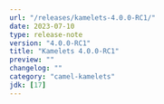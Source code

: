 ```yaml
---
url: "/releases/kamelets-4.0.0-RC1/"
date: 2023-07-10
type: release-note
version: "4.0.0-RC1"
title: "Kamelets 4.0.0-RC1"
preview: ""
changelog: ""
category: "camel-kamelets"
jdk: [17]
---
```

